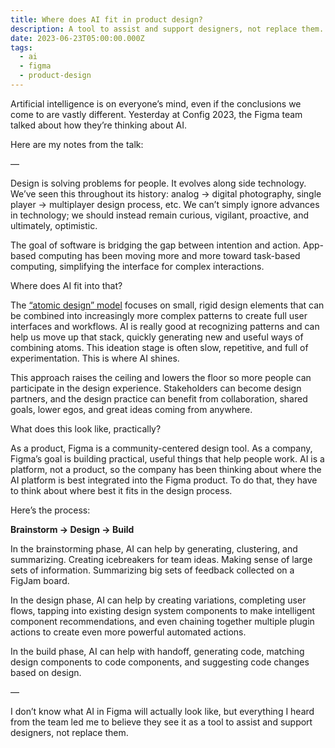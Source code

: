 ```yaml
---
title: Where does AI fit in product design?
description: A tool to assist and support designers, not replace them.
date: 2023-06-23T05:00:00.000Z
tags:
  - ai
  - figma
  - product-design
---
```


Artificial intelligence is on everyone’s mind, even if the conclusions we come to are vastly different. Yesterday at Config 2023, the Figma team talked about how they’re thinking about AI. 

Here are my notes from the talk:

—

Design is solving problems for people. It evolves along side technology. We’ve seen this throughout its history: analog → digital photography, single player → multiplayer design process, etc. We can’t simply ignore advances in technology; we should instead remain curious, vigilant, proactive, and ultimately, optimistic.

The goal of software is bridging the gap between intention and action. App-based computing has been moving more and more toward task-based computing, simplifying the interface for complex interactions. 

Where does AI fit into that?

The [“atomic design” model](https://atomicdesign.bradfrost.com/) focuses on small, rigid design elements that can be combined into increasingly more complex patterns to create full user interfaces and workflows. AI is really good at recognizing patterns and can help us move up that stack, quickly generating new and useful ways of combining atoms. This ideation stage is often slow, repetitive, and full of experimentation. This is where AI shines.

This approach raises the ceiling and lowers the floor so more people can participate in the design experience. Stakeholders can become design partners, and the design practice can benefit from collaboration, shared goals, lower egos, and great ideas coming from anywhere.

What does this look like, practically? 

As a product, Figma is a community-centered design tool. As a company, Figma’s goal is building practical, useful things that help people work. AI is a platform, not a product, so the company has been thinking about where the AI platform is best integrated into the Figma product. To do that, they have to think about where best it fits in the design process. 

Here’s the process:

**Brainstorm → Design → Build**

In the brainstorming phase, AI can help by generating, clustering, and summarizing. Creating icebreakers for team ideas. Making sense of large sets of information. Summarizing big sets of feedback collected on a FigJam board. 

In the design phase, AI can help by creating variations, completing user flows, tapping into existing design system components to make intelligent component recommendations, and even chaining together multiple plugin actions to create even more powerful automated actions.

In the build phase, AI can help with handoff, generating code, matching design components to code components, and suggesting code changes based on design.

—

I don’t know what AI in Figma will actually look like, but everything I heard from the team led me to believe they see it as a tool to assist and support designers, not replace them.